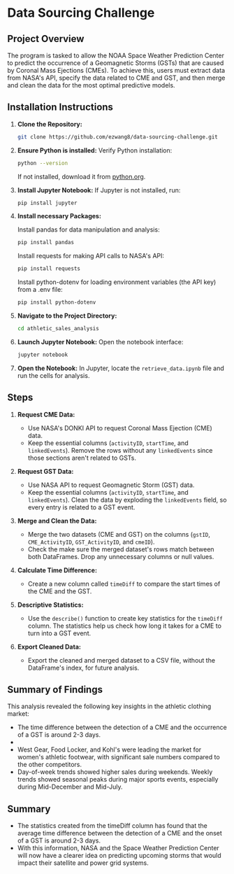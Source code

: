 # Data Sourcing Challenge

## Project Overview
The program is tasked to allow the NOAA Space Weather Prediction Center to predict the occurrence of a Geomagnetic Storms (GSTs) that are caused by Coronal Mass Ejections (CMEs). To achieve this, users must extract data from NASA's API, specify the data related to CME and GST, and then merge and clean the data for the most optimal predictive models.

## Installation Instructions
1. **Clone the Repository:**
   ```bash
   git clone https://github.com/ezwang8/data-sourcing-challenge.git
   ```
   
2. **Ensure Python is installed:**
   Verify Python installation:
   ```bash
   python --version
   ```
   If not installed, download it from [python.org](https://www.python.org/downloads/).

3. **Install Jupyter Notebook:**
   If Jupyter is not installed, run:
   ```bash
   pip install jupyter
   ```

4. **Install necessary Packages:**

   Install pandas for data manipulation and analysis:
   ```bash
   pip install pandas
   ```

   Install requests for making API calls to NASA's API:
   ```bash
   pip install requests
   ```

   Install python-dotenv for loading environment variables (the API key) from a .env file:
   ```bash
   pip install python-dotenv
   ```

6. **Navigate to the Project Directory:**
   ```bash
   cd athletic_sales_analysis
   ```

7. **Launch Jupyter Notebook:**
   Open the notebook interface:
   ```bash
   jupyter notebook
   ```

8. **Open the Notebook:**
   In Jupyter, locate the `retrieve_data.ipynb` file and run the cells for analysis.

## Steps
1. **Request CME Data:**
   - Use NASA's DONKI API to request Coronal Mass Ejection (CME) data. 
   - Keep the essential columns (`activityID`, `startTime`, and `linkedEvents`). Remove the rows without any `linkedEvents` since those sections aren't related to GSTs.

2. **Request GST Data:**
   - Use NASA API to request Geomagnetic Storm (GST) data.
   - Keep the essential columns (`activityID`, `startTime`, and `linkedEvents`). Clean the data by exploding the `linkedEvents` field, so every entry is related to a GST event.

3. **Merge and Clean the Data:**
   - Merge the two datasets (CME and GST) on the columns (`gstID`, `CME_ActivityID`, `GST_ActivityID`, and `cmeID`).
   - Check the make sure the merged dataset's rows match between both DataFrames. Drop any unnecessary columns or null values.

4. **Calculate Time Difference:**
   - Create a new column called `timeDiff` to compare the start times of the CME and the GST.

5. **Descriptive Statistics:**
   - Use the `describe()` function to create key statistics for the `timeDiff` column. The statistics help us check how long it takes for a CME to turn into a GST event.

6. **Export Cleaned Data:**
   - Export the cleaned and merged dataset to a CSV file, without the DataFrame's index, for future analysis.

## Summary of Findings
This analysis revealed the following key insights in the athletic clothing market:
- The time difference between the detection of a CME and the occurrence of a GST is around 2-3 days.
- 
- West Gear, Food Locker, and Kohl's were leading the market for women's athletic footwear, with significant sale numbers compared to the other competitors.
- Day-of-week trends showed higher sales during weekends. Weekly trends showed seasonal peaks during major sports events, especially during Mid-December and Mid-July.

## Summary
- The statistics created from the timeDiff column has found that the average time difference between the detection of a CME and the onset of a GST is around 2-3 days.
- With this information, NASA and the Space Weather Prediction Center will now have a clearer idea on predicting upcoming storms that would impact their satellite and power grid systems.
